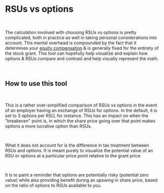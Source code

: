 # RSUs vs options  

&nbsp;

The calculation involved with choosing RSUs vs options is pretty complicated, both in practice as well in taking personal considerations into account. This mental overhead is compounded by the fact that it determines your [equity compensation](/equity-compensation) & is generally fixed for the entirety of the stock grant. This tool can hopefully help visualize and explain how options & RSUs compare and contrast and help visually represent the math.

&nbsp;

## How to use this tool

&nbsp;  

This is a rather over-simplified comparison of RSUs vs options in the event of an employer having an exchange of RSUs for options. In the default, it is set to 3 options per RSU, for instance. This has an impact on when the "breakeven" point is, in which the share price going over that point makes options a more lucrative option than RSUs.

&nbsp;  

What it does not account for is the difference in tax treatment between RSUs and options. It is meant purely to visualize the potential value of an RSU or options at a particular price point relative to the grant price.

&nbsp;  

It is to paint a reminder that options are potentially risky (potential zero value) while also providing benefit during an upswing in share price, based on the ratio of options to RSUs available to you.